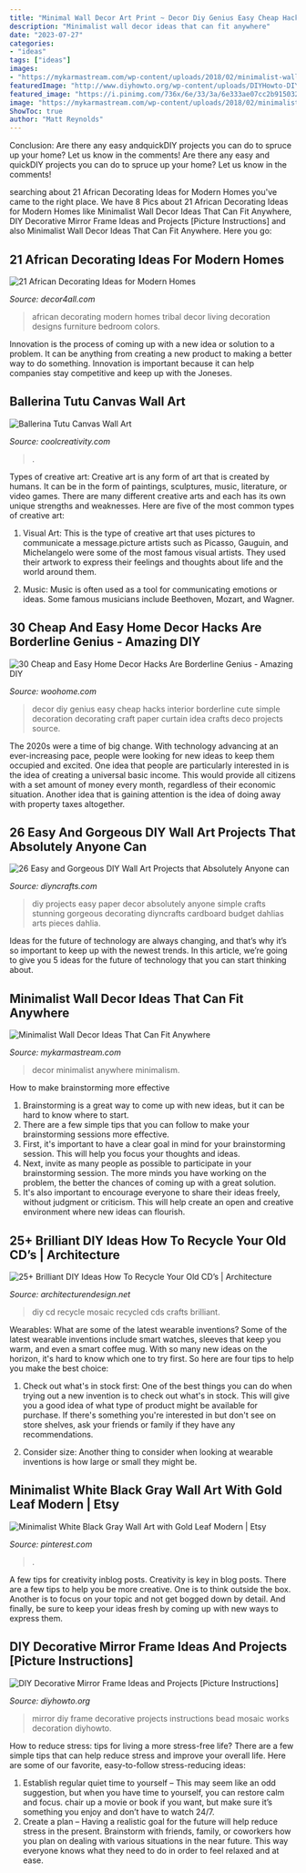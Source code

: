 ```yaml
---
title: "Minimal Wall Decor Art Print ~ Decor Diy Genius Easy Cheap Hacks Interior Borderline Cute Simple Decoration Decorating Craft Paper Curtain Idea Crafts Deco Projects Source"
description: "Minimalist wall decor ideas that can fit anywhere"
date: "2023-07-27"
categories:
- "ideas"
tags: ["ideas"]
images:
- "https://mykarmastream.com/wp-content/uploads/2018/02/minimalist-wall-decor-11-.jpg"
featuredImage: "http://www.diyhowto.org/wp-content/uploads/DIYHowto-DIY-Decorative-Mirror-Frame-Ideas-and-Projects-03.jpg"
featured_image: "https://i.pinimg.com/736x/6e/33/3a/6e333ae07cc2b915032f8ae68ecc78f0.jpg"
image: "https://mykarmastream.com/wp-content/uploads/2018/02/minimalist-wall-decor-11-.jpg"
ShowToc: true
author: "Matt Reynolds"
---
```



Conclusion: Are there any easy andquickDIY projects you can do to spruce up your home? Let us know in the comments!
Are there any easy and quickDIY projects you can do to spruce up your home? Let us know in the comments!

	

		
searching about 21 African Decorating Ideas for Modern Homes you've came to the right place. We have 8 Pics about 21 African Decorating Ideas for Modern Homes like Minimalist Wall Decor Ideas That Can Fit Anywhere, DIY Decorative Mirror Frame Ideas and Projects [Picture Instructions] and also Minimalist Wall Decor Ideas That Can Fit Anywhere. Here you go:
		
    
## 21 African Decorating Ideas For Modern Homes

<img loading=lazy src="http://www.decor4all.com/wp-content/uploads/2014/08/african-decorating-ideas-tribal-art-room-furniture-13.jpg" onerror="this.onerror=null;this.src='https://tse1.mm.bing.net/th?id=OIP.rBamX-IS12D2wlcfzFoz9wHaFj&amp;pid=15.1';" alt="21 African Decorating Ideas for Modern Homes">

_Source: decor4all.com_

>african decorating modern homes tribal decor living decoration designs furniture bedroom colors. 

	

Innovation is the process of coming up with a new idea or solution to a problem. It can be anything from creating a new product to making a better way to do something. Innovation is important because it can help companies stay competitive and keep up with the Joneses.

    
## Ballerina Tutu Canvas Wall Art

<img loading=lazy src="https://coolcreativity.com/wp-content/uploads/2016/03/Ballerina-Tutu-Wall-Art2.jpg" onerror="this.onerror=null;this.src='https://tse1.mm.bing.net/th?id=OIP.nk0HndB6bGb2DKLAq_0aXwHaKO&amp;pid=15.1';" alt="Ballerina Tutu Canvas Wall Art">

_Source: coolcreativity.com_

>. 

	

Types of creative art:
Creative art is any form of art that is created by humans. It can be in the form of paintings, sculptures, music, literature, or video games. There are many different creative arts and each has its own unique strengths and weaknesses. Here are five of the most common types of creative art:
1. Visual Art: This is the type of creative art that uses pictures to communicate a message.picture artists such as Picasso, Gauguin, and Michelangelo were some of the most famous visual artists. They used their artwork to express their feelings and thoughts about life and the world around them.

2. Music: Music is often used as a tool for communicating emotions or ideas. Some famous musicians include Beethoven, Mozart, and Wagner.

    
## 30 Cheap And Easy Home Decor Hacks Are Borderline Genius - Amazing DIY

<img loading=lazy src="http://www.woohome.com/wp-content/uploads/2013/11/Genius-home-decor-ideas-16.jpg" onerror="this.onerror=null;this.src='https://tse1.mm.bing.net/th?id=OIP.0zHgXlMJ4UDY3IDEOzWoBwHaKv&amp;pid=15.1';" alt="30 Cheap and Easy Home Decor Hacks Are Borderline Genius - Amazing DIY">

_Source: woohome.com_

>decor diy genius easy cheap hacks interior borderline cute simple decoration decorating craft paper curtain idea crafts deco projects source. 

	

The 2020s were a time of big change. With technology advancing at an ever-increasing pace, people were looking for new ideas to keep them occupied and excited. One idea that people are particularly interested in is the idea of creating a universal basic income. This would provide all citizens with a set amount of money every month, regardless of their economic situation. Another idea that is gaining attention is the idea of doing away with property taxes altogether.

    
## 26 Easy And Gorgeous DIY Wall Art Projects That Absolutely Anyone Can

<img loading=lazy src="https://cdn.diyncrafts.com/wp-content/uploads/2015/06/11-paper-wall-art.jpg" onerror="this.onerror=null;this.src='https://tse2.mm.bing.net/th?id=OIP.VJcZle5WhxHSxbnkUfj_mAHaKt&amp;pid=15.1';" alt="26 Easy and Gorgeous DIY Wall Art Projects that Absolutely Anyone can">

_Source: diyncrafts.com_

>diy projects easy paper decor absolutely anyone simple crafts stunning gorgeous decorating diyncrafts cardboard budget dahlias arts pieces dahlia. 

	

Ideas for the future of technology are always changing, and that’s why it’s so important to keep up with the newest trends. In this article, we’re going to give you 5 ideas for the future of technology that you can start thinking about.

    
## Minimalist Wall Decor Ideas That Can Fit Anywhere

<img loading=lazy src="https://mykarmastream.com/wp-content/uploads/2018/02/minimalist-wall-decor-11-.jpg" onerror="this.onerror=null;this.src='https://tse3.mm.bing.net/th?id=OIP.2MSNqhEyDBax3vmrXTpjPQHaLH&amp;pid=15.1';" alt="Minimalist Wall Decor Ideas That Can Fit Anywhere">

_Source: mykarmastream.com_

>decor minimalist anywhere minimalism. 

	

How to make brainstorming more effective
1. Brainstorming is a great way to come up with new ideas, but it can be hard to know where to start.
2. There are a few simple tips that you can follow to make your brainstorming sessions more effective.
3. First, it's important to have a clear goal in mind for your brainstorming session. This will help you focus your thoughts and ideas.
4. Next, invite as many people as possible to participate in your brainstorming session. The more minds you have working on the problem, the better the chances of coming up with a great solution.
5. It's also important to encourage everyone to share their ideas freely, without judgment or criticism. This will help create an open and creative environment where new ideas can flourish.

    
## 25+ Brilliant DIY Ideas How To Recycle Your Old CD’s | Architecture

<img loading=lazy src="https://cdn.architecturendesign.net/wp-content/uploads/2014/12/AD-Recycled-DIY-Old-CD-Crafts-5.jpg" onerror="this.onerror=null;this.src='https://tse4.mm.bing.net/th?id=OIP.qaYaLOAhG-nNVBebR203hgHaLG&amp;pid=15.1';" alt="25+ Brilliant DIY Ideas How To Recycle Your Old CD’s | Architecture">

_Source: architecturendesign.net_

>diy cd recycle mosaic recycled cds crafts brilliant. 

	

Wearables: What are some of the latest wearable inventions?
Some of the latest wearable inventions include smart watches, sleeves that keep you warm, and even a smart coffee mug. With so many new ideas on the horizon, it's hard to know which one to try first. So here are four tips to help you make the best choice:
1. Check out what's in stock first: One of the best things you can do when trying out a new invention is to check out what's in stock. This will give you a good idea of what type of product might be available for purchase. If there's something you're interested in but don't see on store shelves, ask your friends or family if they have any recommendations.

2. Consider size: Another thing to consider when looking at wearable inventions is how large or small they might be.

    
## Minimalist White Black Gray Wall Art With Gold Leaf Modern | Etsy

<img loading=lazy src="https://i.pinimg.com/736x/6e/33/3a/6e333ae07cc2b915032f8ae68ecc78f0.jpg" onerror="this.onerror=null;this.src='https://tse1.mm.bing.net/th?id=OIP.kNteRgf6bn6eyCRty9OSYwHaHa&amp;pid=15.1';" alt="Minimalist White Black Gray Wall Art with Gold Leaf Modern | Etsy">

_Source: pinterest.com_

>. 

	

A few tips for creativity inblog posts.
Creativity is key in blog posts. There are a few tips to help you be more creative. One is to think outside the box. Another is to focus on your topic and not get bogged down by detail. And finally, be sure to keep your ideas fresh by coming up with new ways to express them.

    
## DIY Decorative Mirror Frame Ideas And Projects [Picture Instructions]

<img loading=lazy src="http://www.diyhowto.org/wp-content/uploads/DIYHowto-DIY-Decorative-Mirror-Frame-Ideas-and-Projects-03.jpg" onerror="this.onerror=null;this.src='https://tse2.mm.bing.net/th?id=OIP.lwrwQxlIiLp3kxG4hc_W9gHaKZ&amp;pid=15.1';" alt="DIY Decorative Mirror Frame Ideas and Projects [Picture Instructions]">

_Source: diyhowto.org_

>mirror diy frame decorative projects instructions bead mosaic works decoration diyhowto. 

	

How to reduce stress: tips for living a more stress-free life?
There are a few simple tips that can help reduce stress and improve your overall life. Here are some of our favorite, easy-to-follow stress-reducing ideas: 
1. Establish regular quiet time to yourself – This may seem like an odd suggestion, but when you have time to yourself, you can restore calm and focus. chair up a movie or book if you want, but make sure it’s something you enjoy and don’t have to watch 24/7. 
2. Create a plan – Having a realistic goal for the future will help reduce stress in the present. Brainstorm with friends, family, or coworkers how you plan on dealing with various situations in the near future. This way everyone knows what they need to do in order to feel relaxed and at ease. 

